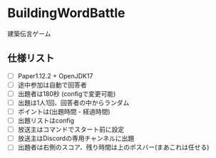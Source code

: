 # BuildingWordBattle
建築伝言ゲーム

## 仕様リスト
- [ ] Paper1.12.2 + OpenJDK17
- [ ] 途中参加は自動で回答者
- [ ] 出題者は180秒 (configで変更可能)
- [ ] 出題は1人1回、回答者の中からランダム
- [ ] ポイントは(出題時間 - 経過時間)
- [ ] 出題リストはconfig
- [ ] 放送主はコマンドでスタート前に設定
- [ ] 放送主はDiscordの専用チャンネルに出題
- [ ] 出題者は右側のスコア、残り時間は上のボスバー(まあこれは任せる)
